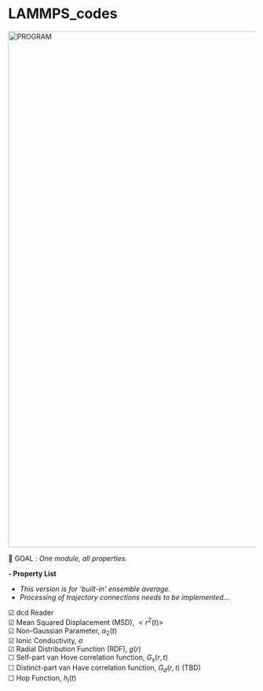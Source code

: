# LAMMPS_codes

<img width="1049" alt="PROGRAM" src="https://github.com/user-attachments/assets/a5705459-fa4e-4090-a603-6698c122ac1d" />
  
🐸 GOAL : *One module, all properties.*
  
**- Property List**  

  + *This version is for 'built-in' ensemble average.*
+ *Processing of trajectory connections needs to be implemented...*
  
☑︎ dcd Reader  
☑︎ Mean Squared Displacement (MSD), $<r^2(t)>$  
☑︎ Non-Gaussian Parameter, $\alpha_2(t)$  
☑︎ Ionic Conductivity, $\sigma$  
☑︎ Radial Distribution Function (RDF), $g(r)$  
☐ Self-part van Hove correlation function, $G_s(r,t)$  
☐ Distinct-part van Have correlation function, $G_d(r,t)$ (TBD)  
☐ Hop Function, $h_i(t)$  

